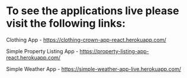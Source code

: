 # To see the applications live please visit the following links:




Clothing App - https://clothing-crown-app-react.herokuapp.com/


Simple Property Listing App - https://property-listing-app-react.herokuapp.com/


Simple Weather App - https://simple-weather-app-live.herokuapp.com/
